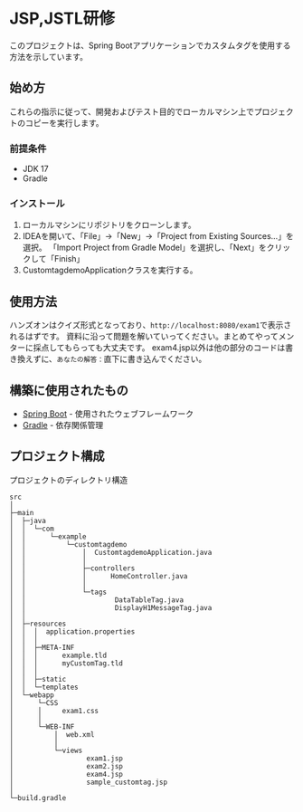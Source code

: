 # JSP,JSTL研修

このプロジェクトは、Spring Bootアプリケーションでカスタムタグを使用する方法を示しています。

## 始め方

これらの指示に従って、開発およびテスト目的でローカルマシン上でプロジェクトのコピーを実行します。

### 前提条件

- JDK 17
- Gradle

### インストール

1. ローカルマシンにリポジトリをクローンします。
2. IDEAを開いて、「File」→「New」→「Project from Existing Sources...」を選択。
「Import Project from Gradle Model」を選択し、「Next」をクリックして「Finish」
3. CustomtagdemoApplicationクラスを実行する。

## 使用方法
ハンズオンはクイズ形式となっており、`http://localhost:8080/exam1`で表示されるはずです。
資料に沿って問題を解いていってください。まとめてやってメンターに採点してもらっても大丈夫です。
exam4.jsp以外は他の部分のコードは書き換えずに、`あなたの解答：`直下に書き込んでください。


## 構築に使用されたもの

- [Spring Boot](https://spring.io/projects/spring-boot) - 使用されたウェブフレームワーク
- [Gradle](https://gradle.org/) - 依存関係管理

## プロジェクト構成
プロジェクトのディレクトリ構造
```
src
│
├─main		
│  ├─java		
│  │  └─com		
│  │      └─example		
│  │          └─customtagdemo		
│  │              │  CustomtagdemoApplication.java		
│  │              │		
│  │              ├─controllers		
│  │              │      HomeController.java		
│  │              │		
│  │              └─tags
│  │                      DataTableTag.java
│  │                      DisplayH1MessageTag.java		
│  │		
│  ├─resources		
│  │  │  application.properties		
│  │  │		
│  │  ├─META-INF		
│  │  │      example.tld
│  │  │      myCustomTag.tld	
│  │  │		
│  │  ├─static		
│  │  └─templates		
│  └─webapp
│      └─CSS
│      │     exam1.css
│      │
│      └─WEB-INF		
│          │  web.xml		
│          │		
│          └─views		
│                  exam1.jsp		
│                  exam2.jsp
│                  exam4.jsp
│                  sample_customtag.jsp		
│		
└─build.gradle		
```
